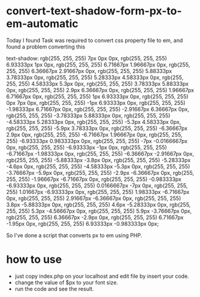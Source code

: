 # convert-text-shadow-form-px-to-em-automatic
Today I found Task was required to convert css property file to em, and found a problem converting this 

text-shadow: rgb(255, 255, 255) 7px 0px 0px, rgb(255, 255, 255) 6.93333px 1px 0px, rgb(255, 255, 255) 6.71667px 1.96667px 0px, rgb(255, 255, 255) 6.36667px 2.91667px 0px, rgb(255, 255, 255) 5.88333px 3.78333px 0px, rgb(255, 255, 255) 5.28333px 4.58333px 0px, rgb(255, 255, 255) 4.58333px 5.3px 0px, rgb(255, 255, 255) 3.78333px 5.88333px 0px, rgb(255, 255, 255) 2.9px 6.36667px 0px, rgb(255, 255, 255) 1.96667px 6.71667px 0px, rgb(255, 255, 255) 1px 6.93333px 0px, rgb(255, 255, 255) 0px 7px 0px, rgb(255, 255, 255) -1px 6.93333px 0px, rgb(255, 255, 255) -1.98333px 6.71667px 0px, rgb(255, 255, 255) -2.91667px 6.36667px 0px, rgb(255, 255, 255) -3.78333px 5.88333px 0px, rgb(255, 255, 255) -4.58333px 5.28333px 0px, rgb(255, 255, 255) -5.3px 4.58333px 0px, rgb(255, 255, 255) -5.9px 3.78333px 0px, rgb(255, 255, 255) -6.36667px 2.9px 0px, rgb(255, 255, 255) -6.71667px 1.96667px 0px, rgb(255, 255, 255) -6.93333px 0.983333px 0px, rgb(255, 255, 255) -7px -0.0166667px 0px, rgb(255, 255, 255) -6.93333px -1px 0px, rgb(255, 255, 255) -6.71667px -1.98333px 0px, rgb(255, 255, 255) -6.36667px -2.91667px 0px, rgb(255, 255, 255) -5.88333px -3.8px 0px, rgb(255, 255, 255) -5.28333px -4.6px 0px, rgb(255, 255, 255) -4.58333px -5.3px 0px, rgb(255, 255, 255) -3.76667px -5.9px 0px, rgb(255, 255, 255) -2.9px -6.36667px 0px, rgb(255, 255, 255) -1.96667px -6.71667px 0px, rgb(255, 255, 255) -0.983333px -6.93333px 0px, rgb(255, 255, 255) 0.0166667px -7px 0px, rgb(255, 255, 255) 1.01667px -6.93333px 0px, rgb(255, 255, 255) 1.98333px -6.71667px 0px, rgb(255, 255, 255) 2.91667px -6.36667px 0px, rgb(255, 255, 255) 3.8px -5.88333px 0px, rgb(255, 255, 255) 4.6px -5.28333px 0px, rgb(255, 255, 255) 5.3px -4.56667px 0px, rgb(255, 255, 255) 5.9px -3.76667px 0px, rgb(255, 255, 255) 6.36667px -2.9px 0px, rgb(255, 255, 255) 6.71667px -1.95px 0px, rgb(255, 255, 255) 6.93333px -0.983333px 0px;

So I've done a script that converts px to em using PHP.

# how to use

* just copy index.php on your localhost and edit file by insert your code.
* change the value of $px to your font size.
* run the code and see the result.
